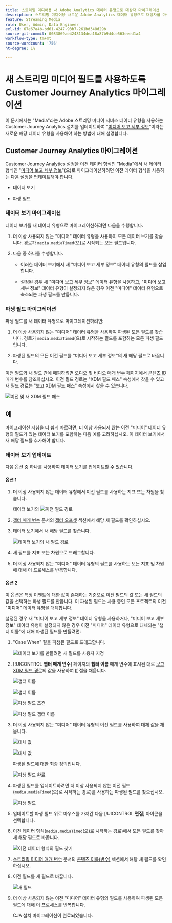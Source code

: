 ```yaml
---
title: 스트리밍 미디어용 새 Adobe Analytics 데이터 유형으로 대상자 마이그레이션
description: 스트리밍 미디어용 새로운 Adobe Analytics 데이터 유형으로 대상자를 마이그레이션하는 방법을 알아봅니다
feature: Streaming Media
role: User, Admin, Data Engineer
exl-id: 67e67a4b-bd61-4247-93b7-261bd348d29b
source-git-commit: 0083869ae4248134dea18a87b9d4ce563eeed1a4
workflow-type: tm+mt
source-wordcount: '756'
ht-degree: 1%

---
```


# 새 스트리밍 미디어 필드를 사용하도록 Customer Journey Analytics 마이그레이션

이 문서에서는 &quot;Media&quot;라는 Adobe 스트리밍 미디어 서비스 데이터 유형을 사용하는 Customer Journey Analytics 설치를 업데이트하여 &quot;[미디어 보고 세부 정보](https://experienceleague.adobe.com/ko/docs/experience-platform/xdm/data-types/media-reporting-details)&quot;이라는 새로운 해당 데이터 유형을 사용해야 하는 방법에 대해 설명합니다.

## Customer Journey Analytics 마이그레이션

Customer Journey Analytics 설정을 이전 데이터 형식인 &quot;Media&quot;에서 새 데이터 형식인 &quot;[미디어 보고 세부 정보](https://experienceleague.adobe.com/ko/docs/experience-platform/xdm/data-types/media-reporting-details)&quot;(으)로 마이그레이션하려면 이전 데이터 형식을 사용하는 다음 설정을 업데이트해야 합니다.

* 데이터 보기

* 파생 필드

### 데이터 보기 마이그레이션

데이터 보기를 새 데이터 유형으로 마이그레이션하려면 다음을 수행합니다.

1. 더 이상 사용되지 않는 &quot;미디어&quot; 데이터 유형을 사용하여 모든 데이터 보기를 찾습니다. 경로가 `media.mediaTimed`(으)로 시작되는 모든 필드입니다.

1. 다음 중 하나를 수행합니다.

   * 이러한 데이터 보기에서 새 &quot;미디어 보고 세부 정보&quot; 데이터 유형의 필드를 삽입합니다.

   * 설정된 경우 새 &quot;미디어 보고 세부 정보&quot; 데이터 유형을 사용하고, &quot;미디어 보고 세부 정보&quot; 데이터 유형이 설정되지 않은 경우 이전 &quot;미디어&quot; 데이터 유형으로 축소되는 파생 필드를 만듭니다.

### 파생 필드 마이그레이션

파생 필드를 새 데이터 유형으로 마이그레이션하려면:

1. 더 이상 사용되지 않는 &quot;미디어&quot; 데이터 유형을 사용하여 파생된 모든 필드를 찾습니다. 경로가 `media.mediaTimed`(으)로 시작하는 필드를 포함하는 모든 파생 필드입니다.

1. 파생된 필드의 모든 이전 필드를 &quot;미디어 보고 세부 정보&quot;의 새 해당 필드로 바꿉니다.

이전 필드와 새 필드 간에 매핑하려면 [오디오 및 비디오 매개 변수](https://experienceleague.adobe.com/ko/docs/media-analytics/using/implementation/variables/audio-video-parameters#content-id) 페이지에서 [콘텐츠 ID](https://experienceleague.adobe.com/ko/docs/media-analytics/using/implementation/variables/audio-video-parameters) 매개 변수를 참조하십시오. 이전 필드 경로는 &quot;XDM 필드 패스&quot; 속성에서 찾을 수 있고 새 필드 경로는 &quot;보고 XDM 필드 패스&quot; 속성에서 찾을 수 있습니다.

![이전 및 새 XDM 필드 패스](assets/field-paths-updated.jpeg)

## 예

마이그레이션 지침을 더 쉽게 따르려면, 더 이상 사용되지 않는 이전 &quot;미디어&quot; 데이터 유형의 필드가 있는 데이터 보기를 포함하는 다음 예를 고려하십시오. 이 데이터 보기에서 새 해당 필드를 추가해야 합니다.

### 데이터 보기 업데이트

다음 옵션 중 하나를 사용하여 데이터 보기를 업데이트할 수 있습니다.

#### 옵션 1

1. 더 이상 사용되지 않는 데이터 유형에서 이전 필드를 사용하는 지표 또는 차원을 찾습니다.

   데이터 보기의 ![이전 필드 경로](assets/old-field-data-view.jpeg)

1. [챕터 매개 변수](https://experienceleague.adobe.com/ko/docs/media-analytics/using/implementation/variables/chapter-parameters#chapter-offset) 문서의 [챕터 오프셋](https://experienceleague.adobe.com/ko/docs/media-analytics/using/implementation/variables/chapter-parameters) 섹션에서 해당 새 필드를 확인하십시오.

1. 데이터 보기에서 새 해당 필드를 찾습니다.

   ![데이터 보기의 새 필드 경로](assets/new-field-data-view.jpeg)

1. 새 필드를 지표 또는 차원으로 드래그합니다.

1. 더 이상 사용되지 않는 &quot;미디어&quot; 데이터 유형의 필드를 사용하는 모든 지표 및 차원에 대해 이 프로세스를 반복합니다.

#### 옵션 2

이 옵션은 특정 이벤트에 대한 값이 존재하는 기준으로 이전 필드의 값 또는 새 필드의 값을 선택하는 파생 필드를 만듭니다. 이 파생된 필드는 사용 중인 모든 프로젝트의 이전 &quot;미디어&quot; 데이터 유형을 대체합니다.

설정된 경우 새 &quot;미디어 보고 세부 정보&quot; 데이터 유형을 사용하거나, &quot;미디어 보고 세부 정보&quot; 데이터 유형이 설정되지 않은 경우 이전 &quot;미디어&quot; 데이터 유형으로 대체되는 &quot;챕터 이름&quot;에 대해 파생된 필드를 만들려면:

1. &quot;Case When&quot; 절을 파생된 필드로 드래그합니다.

   ![데이터 보기를 만들려면 새 필드를 사용자 지정](assets/create-derived-field2.jpeg)

1. [!UICONTROL **챕터 매개 변수**] 페이지의 **챕터 이름** 매개 변수에 표시된 대로 [보고 XDM 필드 경로](https://experienceleague.adobe.com/ko/docs/media-analytics/using/implementation/variables/chapter-parameters#chapter-name)의 값을 사용하여 [If](https://experienceleague.adobe.com/ko/docs/media-analytics/using/implementation/variables/chapter-parameters) 절을 채웁니다.

   ![챕터 이름](assets/chapter-name.jpeg)

   ![챕터 이름](assets/chapter-name2.jpeg)

   ![파생 필드 조건](assets/derived-field-condition.jpeg)

   ![파생 필드 챕터 이름](assets/derived-field-chapter-name.jpeg)

1. 더 이상 사용되지 않는 &quot;미디어&quot; 데이터 유형의 이전 필드를 사용하여 대체 값을 채웁니다.

   ![대체 값](assets/fallback-value.jpeg)

   ![대체 값](assets/fallback-value2.jpeg)

   파생된 필드에 대한 최종 정의입니다.

   ![파생 필드 완료](assets/derived-field-complete.jpeg)

1. 파생된 필드를 업데이트하려면 더 이상 사용되지 않는 이전 필드(`media.mediaTimed`(으)로 시작하는 경로)를 사용하는 파생된 필드를 찾으십시오.

   ![파생 필드](assets/old-derived-field.jpeg)

1. 업데이트할 파생 필드 위로 마우스를 가져간 다음 [!UICONTROL **편집**] 아이콘을 선택합니다.

1. 이전 데이터 형식(`media.mediaTimed`(으)로 시작하는 경로)에서 모든 필드를 찾아 새 해당 필드로 바꿉니다.

   ![이전 데이터 형식의 필드 찾기](assets/locate-fields-with-old-datatype.jpeg)

1. [스트리밍 미디어 매개 변수](https://experienceleague.adobe.com/ko/docs/media-analytics/using/implementation/variables/audio-video-parameters#content-name-variable) 문서의 [콘텐츠 이름(변수)](https://experienceleague.adobe.com/ko/docs/media-analytics/using/implementation/variables/audio-video-parameters#content-name-variable) 섹션에서 해당 새 필드를 확인하십시오.

1. 이전 필드를 새 필드로 바꿉니다.

   ![새 필드](assets/derived-field-new.jpeg)

1. 더 이상 사용되지 않는 이전 &quot;미디어&quot; 데이터 유형의 필드를 사용하여 파생된 모든 필드에 대해 이 프로세스를 반복합니다.

   CJA 설치 마이그레이션이 완료되었습니다.
